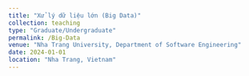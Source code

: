 ```yaml
---
title: "Xử lý dữ liệu lớn (Big Data)"
collection: teaching
type: "Graduate/Undergraduate"
permalink: /Big-Data
venue: "Nha Trang University, Department of Software Engineering"
date: 2024-01-01
location: "Nha Trang, Vietnam"
---
```


